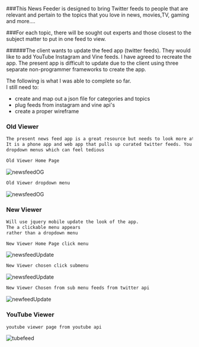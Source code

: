 ###This News Feeder is designed to bring Twitter feeds to people that are relevant and pertain to the topics that you love in news, movies,TV, gaming and more....  

###For each topic, there will be sought out experts and those closest to the subject matter to put in one feed to view.

######The client wants to update the feed app (twitter feeds). They would like to add YouTube Instagram and Vine feeds. I have agreed to recreate the app. The present app is difficult to update due to the client using three separate non-programmer frameworks to create the app.

The following is what I was able to complete so far. <br>
I still need to: <br>
* create and map out a json file for categories and topics
* plug feeds from instagram and vine api's
* create a proper wireframe

### Old Viewer
``` markdown
The present news feed app is a great resource but needs to look more attractive to the viewer.
It is a phone app and web app that pulls up curated twitter feeds. You can only access through 
dropdown menus which can feel tedious
```

``` markdown
Old Viewer Home Page
```

![newsfeedOG](https://raw.githubusercontent.com/sspnyc/news-feed/master/bingefeedOG1.png)
``` markdown
Old Viewer dropdown menu
```
![newsfeedOG](https://raw.githubusercontent.com/sspnyc/news-feed/master/bingefeedOG2.png)

### New Viewer
``` markdown
Will use jquery mobile update the look of the app. 
The a clickable menu appears 
rather than a dropdown menu
```
``` markdown
New Viewer Home Page click menu
```
![newsfeedUpdate](https://raw.githubusercontent.com/sspnyc/news-feed/master/bingefeedNew1a.png)
``` markdown
New Viewer chosen click submenu
```
![newsfeedUpdate](https://raw.githubusercontent.com/sspnyc/news-feed/master/bingefeedNew1b.png)

``` markdown
New Viewer Chosen from sub menu feeds from twitter api
```
![newfeedUpdate](https://raw.githubusercontent.com/sspnyc/news-feed/master/bingfeedNew1ctweet.png)

### YouTube Viewer
``` markdown
youtube viewer page from youtube api
```
![tubefeed](https://raw.githubusercontent.com/sspnyc/news-feed/master/bingefeedNew1dyoutube.png)



